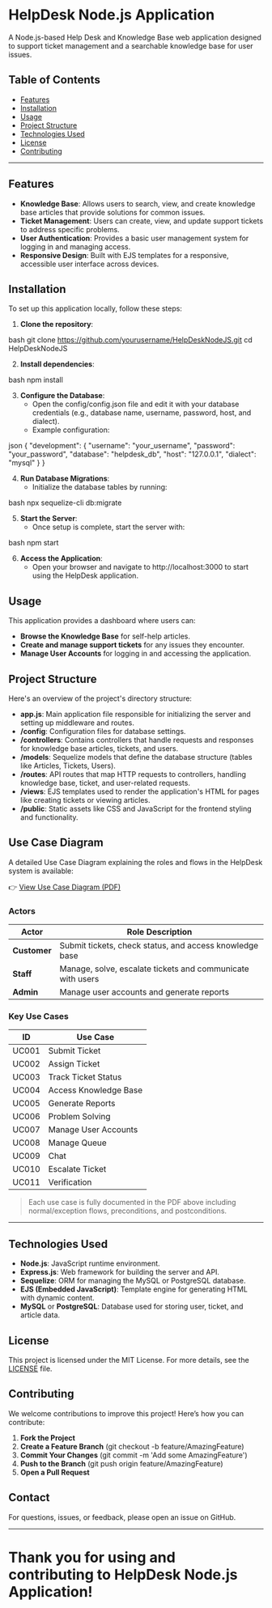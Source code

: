 # HelpDesk Node.js Application

A Node.js-based Help Desk and Knowledge Base web application designed to support ticket management and a searchable knowledge base for user issues.

## Table of Contents
- [Features](#features)
- [Installation](#installation)
- [Usage](#usage)
- [Project Structure](#project-structure)
- [Technologies Used](#technologies-used)
- [License](#license)
- [Contributing](#contributing)

---

## Features

- **Knowledge Base**: Allows users to search, view, and create knowledge base articles that provide solutions for common issues.
- **Ticket Management**: Users can create, view, and update support tickets to address specific problems.
- **User Authentication**: Provides a basic user management system for logging in and managing access.
- **Responsive Design**: Built with EJS templates for a responsive, accessible user interface across devices.

## Installation

To set up this application locally, follow these steps:

1. **Clone the repository**:
    
bash
    git clone https://github.com/yourusername/HelpDeskNodeJS.git
    cd HelpDeskNodeJS


2. **Install dependencies**:
    
bash
    npm install


3. **Configure the Database**:
   - Open the config/config.json file and edit it with your database credentials (e.g., database name, username, password, host, and dialect).
   - Example configuration:
     
json
     {
       "development": {
         "username": "your_username",
         "password": "your_password",
         "database": "helpdesk_db",
         "host": "127.0.0.1",
         "dialect": "mysql"
       }
     }


4. **Run Database Migrations**:
    - Initialize the database tables by running:
    
bash
    npx sequelize-cli db:migrate


5. **Start the Server**:
    - Once setup is complete, start the server with:
    
bash
    npm start


6. **Access the Application**:
    - Open your browser and navigate to http://localhost:3000 to start using the HelpDesk application.

## Usage

This application provides a dashboard where users can:
- **Browse the Knowledge Base** for self-help articles.
- **Create and manage support tickets** for any issues they encounter.
- **Manage User Accounts** for logging in and accessing the application.

## Project Structure

Here's an overview of the project's directory structure:

- **app.js**: Main application file responsible for initializing the server and setting up middleware and routes.
- **/config**: Configuration files for database settings.
- **/controllers**: Contains controllers that handle requests and responses for knowledge base articles, tickets, and users.
- **/models**: Sequelize models that define the database structure (tables like Articles, Tickets, Users).
- **/routes**: API routes that map HTTP requests to controllers, handling knowledge base, ticket, and user-related requests.
- **/views**: EJS templates used to render the application's HTML for pages like creating tickets or viewing articles.
- **/public**: Static assets like CSS and JavaScript for the frontend styling and functionality.

## Use Case Diagram

A detailed Use Case Diagram explaining the roles and flows in the HelpDesk system is available:

👉 [View Use Case Diagram (PDF)](./docs/use-case-diagram.pdf)

### Actors

| Actor     | Role Description |
|-----------|------------------|
| **Customer** | Submit tickets, check status, and access knowledge base |
| **Staff**    | Manage, solve, escalate tickets and communicate with users |
| **Admin**    | Manage user accounts and generate reports |

### Key Use Cases

| ID     | Use Case |
|--------|--------------------------|
| UC001  | Submit Ticket |
| UC002  | Assign Ticket |
| UC003  | Track Ticket Status |
| UC004  | Access Knowledge Base |
| UC005  | Generate Reports |
| UC006  | Problem Solving |
| UC007  | Manage User Accounts |
| UC008  | Manage Queue |
| UC009  | Chat |
| UC010  | Escalate Ticket |
| UC011  | Verification |

> Each use case is fully documented in the PDF above including normal/exception flows, preconditions, and postconditions.

---

## Technologies Used

- **Node.js**: JavaScript runtime environment.
- **Express.js**: Web framework for building the server and API.
- **Sequelize**: ORM for managing the MySQL or PostgreSQL database.
- **EJS (Embedded JavaScript)**: Template engine for generating HTML with dynamic content.
- **MySQL** or **PostgreSQL**: Database used for storing user, ticket, and article data.

## License

This project is licensed under the MIT License. For more details, see the [LICENSE](LICENSE) file.

## Contributing

We welcome contributions to improve this project! Here’s how you can contribute:

1. **Fork the Project**
2. **Create a Feature Branch** (git checkout -b feature/AmazingFeature)
3. **Commit Your Changes** (git commit -m 'Add some AmazingFeature')
4. **Push to the Branch** (git push origin feature/AmazingFeature)
5. **Open a Pull Request**

## Contact

For questions, issues, or feedback, please open an issue on GitHub.

---

Thank you for using and contributing to HelpDesk Node.js Application!
=======
